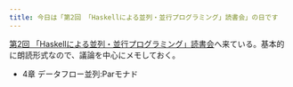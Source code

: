 ```yaml
---
title: 今日は「第2回 「Haskellによる並列・並行プログラミング」読書会」の日です
---
```


[第2回 「Haskellによる並列・並行プログラミング」読書会](http://partake.in/events/8cb2c3a9-777d-450a-8e1c-350bbb1eb324)へ来ている。基本的に朗読形式なので、議論を中心にメモしておく。

* 4章 データフロー並列:Parモナド
